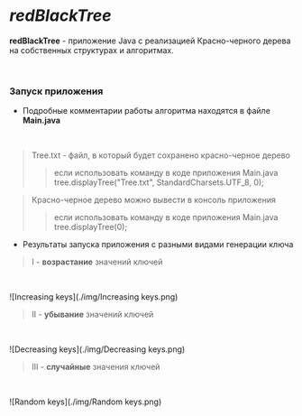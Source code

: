 # *redBlackTree*

**redBlackTree** - приложение Java с реализацией Красно-черного дерева на собственных структурах и алгоритмах.

<br>

### Запуск приложения

- Подробные комментарии работы алгоритма находятся в файле **Main.java**
<br/>

> Tree.txt - файл, в который будет сохранено красно-черное дерево
>> если использовать команду в коде приложения Main.java<br/>
>> tree.displayTree("Tree.txt", StandardCharsets.UTF_8, 0);

> Красно-черное дерево можно вывести в консоль приложения
>> если использовать команду в коде приложения Main.java<br/>
>> tree.displayTree(0);

- Результаты запуска приложения с разными видами генерации ключа

> I - **возрастание** значений ключей
<br>

![Increasing keys](./img/Increasing keys.png)

> II - **убывание** значений ключей
<br>

![Decreasing keys](./img/Decreasing keys.png)

> III - **случайные** значения ключей
<br>

![Random keys](./img/Random keys.png)

<br>
